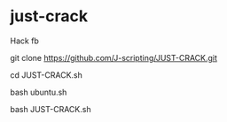 # just-crack
Hack fb 


git clone https://github.com/J-scripting/JUST-CRACK.git

cd JUST-CRACK.sh

bash ubuntu.sh

bash JUST-CRACK.sh
